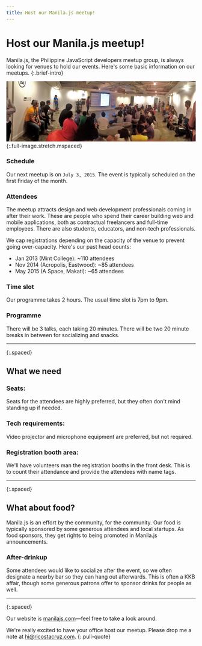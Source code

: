 ```yaml
---
title: Host our Manila.js meetup!
---
```


# Host our Manila.js meetup!

Manila.js, the Philippine JavaScript developers meetup group, is always looking 
for venues to hold our events. Here's some basic information on our meetups.
{:.brief-intro}

![](/images/header/011-panorama.jpg)
{:.full-image.stretch.mspaced}

### Schedule

Our next meetup is on `July 3, 2015`. The event is typically scheduled 
on the first Friday of the month.

### Attendees

The meetup attracts design and web development professionals coming in after
their work. These are people who spend their career building web and mobile
applications, both as contractual freelancers and full-time employees.
There are also students, educators, and non-tech professionals.

We cap registrations depending on the capacity of the venue to prevent going
over-capacity. Here's our past head counts:

* Jan 2013 (Mint College): ~110 attendees
* Nov 2014 (Acropolis, Eastwood): ~85 attendees
* May 2015 (A Space, Makati): ~65 attendees

### Time slot
Our programme takes 2 hours. The usual time slot is 7pm to 9pm.

### Programme
There will be 3 talks, each taking 20 minutes. There will be two 20 minute 
breaks in between for socializing and snacks.

* * * *
{:.spaced}

What we need
------------

### Seats:
Seats for the attendees are highly preferred, but they often don't mind standing up if needed.

### Tech requirements:
Video projector and microphone equipment are preferred, but not required.

### Registration booth area:
We'll have volunteers man the registration booths in the front desk. This is to count their attendance and provide the attendees with name tags.

* * * *
{:.spaced}

What about food?
----------------

Manila.js is an effort by the community, for the community. Our food is 
typically sponsored by some generous attendees and local startups. As food 
sponsors, they get rights to being promoted in Manila.js announcements.

### After-drinkup
Some attendees would like to socialize after the event, so we often designate a 
nearby bar so they can hang out afterwards. This is often a KKB affair, though 
some generous patrons offer to sponsor drinks for people as well.

* * * *
{:.spaced}

Our website is [manilajs.com](http://manilajs.com)—feel free to take a look 
around.

We're really excited to have your office host our meetup.
Please drop me a note at [hi@ricostacruz.com].
{:.pull-quote}

[hi@ricostacruz.com]: mailto:hi@ricostacruz.com
